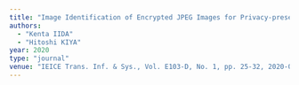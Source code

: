 ```yaml
---
title: "Image Identification of Encrypted JPEG Images for Privacy-preserving Photo Sharing Services"
authors:
  - "Kenta IIDA"
  - "Hitoshi KIYA"
year: 2020
type: "journal"
venue: "IEICE Trans. Inf. & Sys., Vol. E103-D, No. 1, pp. 25-32, 2020-01-01."
---
```

